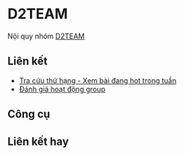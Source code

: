 # D2TEAM

Nội quy nhóm [D2TEAM](https://d2himlam.github.io/)

## Liên kết

- [Tra cứu thứ hạng - Xem bài đang hot trong tuần](ranking-d2team.md)
- [Đánh giá hoạt động group](hoatdong.md)

## Công cụ


## Liên kết hay

